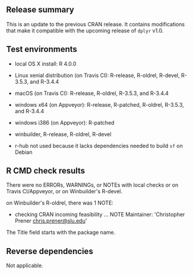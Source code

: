 ## Release summary
This is an update to the previous CRAN release. It contains modifications that make it compatible with the upcoming release of `dplyr` v1.0.

## Test environments
* local OS X install: R 4.0.0
* Linux xenial distribution (on Travis CI): R-release, R-oldrel, R-devel, R-3.5.3, and R-3.4.4
* macOS (on Travis CI): R-release, R-oldrel, R-3.5.3, and R-3.4.4
* windows x64 (on Appveyor): R-release, R-patched, R-oldrel, R-3.5.3, and R-3.4.4
* windows i386 (on Appveyor): R-patched
* winbuilder, R-release, R-oldrel, R-devel

* r-hub not used because it lacks dependencies needed to build `sf` on Debian

## R CMD check results
There were no ERRORs, WARNINGs, or NOTEs with local checks or on Travis CI/Appveyor, or on Winbuilder's R-devel.

on Winbuilder's R-oldrel, there was 1 NOTE:

* checking CRAN incoming feasibility ... NOTE
Maintainer: 'Christopher Prener <chris.prener@slu.edu>'

The Title field starts with the package name.

## Reverse dependencies
Not applicable.
